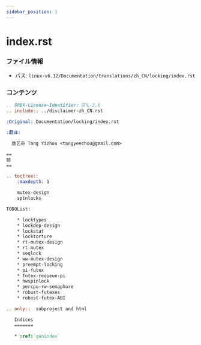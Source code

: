 ```yaml
---
sidebar_position: 1
---
```

# index.rst

### ファイル情報

- パス: `linux-v6.12/Documentation/translations/zh_CN/locking/index.rst`

### コンテンツ

```rst
.. SPDX-License-Identifier: GPL-2.0
.. include:: ../disclaimer-zh_CN.rst

:Original: Documentation/locking/index.rst

:翻译:

  唐艺舟 Tang Yizhou <tangyeechou@gmail.com>

==
锁
==

.. toctree::
    :maxdepth: 1

    mutex-design
    spinlocks

TODOList:

    * locktypes
    * lockdep-design
    * lockstat
    * locktorture
    * rt-mutex-design
    * rt-mutex
    * seqlock
    * ww-mutex-design
    * preempt-locking
    * pi-futex
    * futex-requeue-pi
    * hwspinlock
    * percpu-rw-semaphore
    * robust-futexes
    * robust-futex-ABI

.. only::  subproject and html

   Indices
   =======

   * :ref:`genindex`

```
